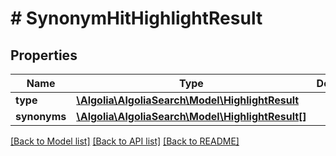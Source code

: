 # # SynonymHitHighlightResult

## Properties

Name | Type | Description | Notes
------------ | ------------- | ------------- | -------------
**type** | [**\Algolia\AlgoliaSearch\Model\HighlightResult**](HighlightResult.md) |  | [optional]
**synonyms** | [**\Algolia\AlgoliaSearch\Model\HighlightResult[]**](HighlightResult.md) |  | [optional]

[[Back to Model list]](../../README.md#models) [[Back to API list]](../../README.md#endpoints) [[Back to README]](../../README.md)
